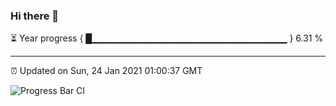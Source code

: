 ### Hi there 👋

⏳ Year progress { █▁▁▁▁▁▁▁▁▁▁▁▁▁▁▁▁▁▁▁▁▁▁▁▁▁▁▁▁▁ } 6.31 %

---

⏰ Updated on Sun, 24 Jan 2021 01:00:37 GMT

![Progress Bar CI](https://github.com/liununu/liununu/workflows/Progress%20Bar%20CI/badge.svg)

